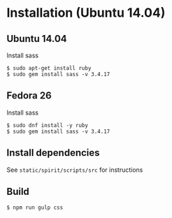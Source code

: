 # Installation (Ubuntu 14.04)

## Ubuntu 14.04

Install sass

```
$ sudo apt-get install ruby
$ sudo gem install sass -v 3.4.17
```

## Fedora 26

Install sass

```
$ sudo dnf install -y ruby
$ sudo gem install sass -v 3.4.17
```

## Install dependencies

See `static/spirit/scripts/src` for instructions

## Build

```
$ npm run gulp css
```
